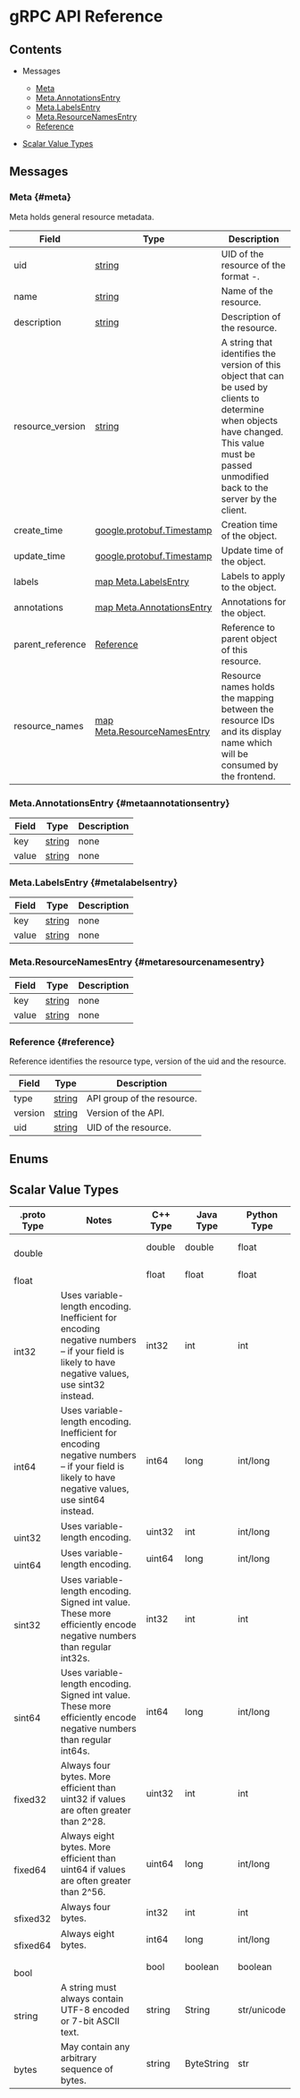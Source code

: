 [//]: # (Generated by grpc-framework using protoc-gen-doc)
[//]: # (Do not edit)

# gRPC API Reference

## Contents



- Messages
    - [Meta](#meta)
    - [Meta.AnnotationsEntry](#metaannotationsentry)
    - [Meta.LabelsEntry](#metalabelsentry)
    - [Meta.ResourceNamesEntry](#metaresourcenamesentry)
    - [Reference](#reference)
  



- [Scalar Value Types](#scalar-value-types)



 <!-- end services -->

## Messages


### Meta {#meta}
Meta holds general resource metadata.


| Field | Type | Description |
| ----- | ---- | ----------- |
| uid | [ string](#string) | UID of the resource of the format <resource prefix>-<uuid>. |
| name | [ string](#string) | Name of the resource. |
| description | [ string](#string) | Description of the resource. |
| resource_version | [ string](#string) | A string that identifies the version of this object that can be used by clients to determine when objects have changed. This value must be passed unmodified back to the server by the client. |
| create_time | [ google.protobuf.Timestamp](#googleprotobuftimestamp) | Creation time of the object. |
| update_time | [ google.protobuf.Timestamp](#googleprotobuftimestamp) | Update time of the object. |
| labels | [map Meta.LabelsEntry](#metalabelsentry) | Labels to apply to the object. |
| annotations | [map Meta.AnnotationsEntry](#metaannotationsentry) | Annotations for the object. |
| parent_reference | [ Reference](#reference) | Reference to parent object of this resource. |
| resource_names | [map Meta.ResourceNamesEntry](#metaresourcenamesentry) | Resource names holds the mapping between the resource IDs and its display name which will be consumed by the frontend. |
 <!-- end Fields -->
 <!-- end HasFields -->


### Meta.AnnotationsEntry {#metaannotationsentry}



| Field | Type | Description |
| ----- | ---- | ----------- |
| key | [ string](#string) | none |
| value | [ string](#string) | none |
 <!-- end Fields -->
 <!-- end HasFields -->


### Meta.LabelsEntry {#metalabelsentry}



| Field | Type | Description |
| ----- | ---- | ----------- |
| key | [ string](#string) | none |
| value | [ string](#string) | none |
 <!-- end Fields -->
 <!-- end HasFields -->


### Meta.ResourceNamesEntry {#metaresourcenamesentry}



| Field | Type | Description |
| ----- | ---- | ----------- |
| key | [ string](#string) | none |
| value | [ string](#string) | none |
 <!-- end Fields -->
 <!-- end HasFields -->


### Reference {#reference}
Reference identifies the resource type, version of the uid and
the resource.


| Field | Type | Description |
| ----- | ---- | ----------- |
| type | [ string](#string) | API group of the resource. |
| version | [ string](#string) | Version of the API. |
| uid | [ string](#string) | UID of the resource. |
 <!-- end Fields -->
 <!-- end HasFields -->
 <!-- end messages -->

## Enums
 <!-- end Enums -->
 <!-- end Files -->

## Scalar Value Types

| .proto Type | Notes | C++ Type | Java Type | Python Type |
| ----------- | ----- | -------- | --------- | ----------- |
| <div><h4 id="double" /></div><a name="double" /> double |  | double | double | float |
| <div><h4 id="float" /></div><a name="float" /> float |  | float | float | float |
| <div><h4 id="int32" /></div><a name="int32" /> int32 | Uses variable-length encoding. Inefficient for encoding negative numbers – if your field is likely to have negative values, use sint32 instead. | int32 | int | int |
| <div><h4 id="int64" /></div><a name="int64" /> int64 | Uses variable-length encoding. Inefficient for encoding negative numbers – if your field is likely to have negative values, use sint64 instead. | int64 | long | int/long |
| <div><h4 id="uint32" /></div><a name="uint32" /> uint32 | Uses variable-length encoding. | uint32 | int | int/long |
| <div><h4 id="uint64" /></div><a name="uint64" /> uint64 | Uses variable-length encoding. | uint64 | long | int/long |
| <div><h4 id="sint32" /></div><a name="sint32" /> sint32 | Uses variable-length encoding. Signed int value. These more efficiently encode negative numbers than regular int32s. | int32 | int | int |
| <div><h4 id="sint64" /></div><a name="sint64" /> sint64 | Uses variable-length encoding. Signed int value. These more efficiently encode negative numbers than regular int64s. | int64 | long | int/long |
| <div><h4 id="fixed32" /></div><a name="fixed32" /> fixed32 | Always four bytes. More efficient than uint32 if values are often greater than 2^28. | uint32 | int | int |
| <div><h4 id="fixed64" /></div><a name="fixed64" /> fixed64 | Always eight bytes. More efficient than uint64 if values are often greater than 2^56. | uint64 | long | int/long |
| <div><h4 id="sfixed32" /></div><a name="sfixed32" /> sfixed32 | Always four bytes. | int32 | int | int |
| <div><h4 id="sfixed64" /></div><a name="sfixed64" /> sfixed64 | Always eight bytes. | int64 | long | int/long |
| <div><h4 id="bool" /></div><a name="bool" /> bool |  | bool | boolean | boolean |
| <div><h4 id="string" /></div><a name="string" /> string | A string must always contain UTF-8 encoded or 7-bit ASCII text. | string | String | str/unicode |
| <div><h4 id="bytes" /></div><a name="bytes" /> bytes | May contain any arbitrary sequence of bytes. | string | ByteString | str |

